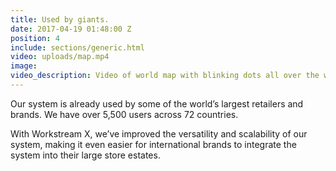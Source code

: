 ```yaml
---
title: Used by giants.
date: 2017-04-19 01:48:00 Z
position: 4
include: sections/generic.html
video: uploads/map.mp4
image: 
video_description: Video of world map with blinking dots all over the world
---
```


Our system is already used by some of the world’s largest retailers and brands. We have over 5,500 users across 72 countries.

With Workstream X, we’ve improved the versatility and scalability of our system, making it even easier for international brands to integrate the system into their large store estates.
